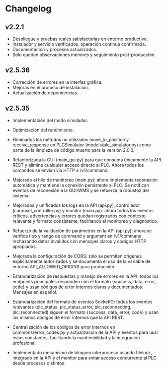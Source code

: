 # Changelog

## v2.2.1

- Despliegue y pruebas reales satisfactorias en entorno productivo.
- Instalador y servicio verificados, operación continua confirmada.
- Documentación y procesos actualizados.
- Solo quedan observaciones menores y seguimiento post-producción.

## v2.5.36

- Corrección de errores en la interfaz gráfica.
- Mejoras en el proceso de instalación.
- Actualización de dependencias.

## v2.5.35

- Implementación del modo simulador.
- Optimización del rendimiento.

- Eliminados los métodos no utilizados move_to_position y receive_response en PLCSimulator (models/plc_simulator.py) como parte de la limpieza de código muerto para la versión 2.0.0.

- Refactorizada la GUI (main_gui.py) para que consuma únicamente la API REST y elimine cualquier acceso directo al PLC. Ahora todos los comandos se envían vía HTTP a /v1/command.

- Mejorado el hilo de monitoreo (main.py): ahora implementa reconexión automática y mantiene la conexión persistente al PLC. Se notifican eventos de reconexión a la GUI/WMS y se refuerza la robustez del sistema.

- Mejorados y unificados los logs en la API (api.py), controlador (carousel_controller.py) y monitor (main.py): ahora todos los eventos críticos, advertencias y errores quedan registrados con contexto relevante y formato consistente, facilitando el monitoreo y diagnóstico.

- Refuerzo de la validación de parámetros en la API (api.py): ahora se verifica tipo y rango de command y argument en /v1/command, rechazando datos inválidos con mensajes claros y códigos HTTP apropiados.
- Mejorada la configuración de CORS: solo se permiten orígenes explícitamente autorizados y se documenta el uso de la variable de entorno API_ALLOWED_ORIGINS para producción.

- Estandarización de respuestas y manejo de errores en la API: todos los endpoints principales responden con el formato {success, data, error, code} y usan códigos de error internos claros y documentados. Mensajes en español.

- Estandarización del formato de eventos SocketIO: todos los eventos relevantes (plc_status, plc_status_error, plc_reconnecting, plc_reconnected) siguen el formato {success, data, error, code} y usan los mismos códigos de error internos que la API REST.

- Centralización de los códigos de error internos en commons/error_codes.py y actualización de la API y eventos para usar estas constantes, facilitando la mantenibilidad y la integración profesional.

- Implementado mecanismo de bloqueo interproceso usando filelock, integrado en la API y el monitor para evitar acceso concurrente al PLC desde procesos distintos.
